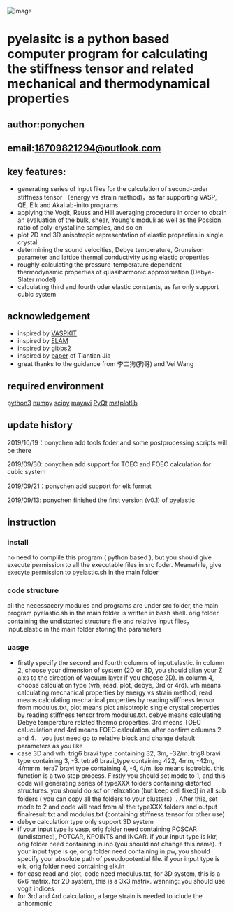 ![image](https://github.com/ponychen123/software/blob/master/pyelastic/images/156835383594723.png)

# pyelasitc is a python based computer program for calculating the stiffness tensor and related mechanical and thermodynamical properties 

## author:ponychen

## email:18709821294@outlook.com

## key features:
+ generating series of input files for the calculation of second-order stiffness tensor （energy vs strain method)，as far supporting VASP, QE, Elk and Akai ab-inito programs
+ applying the Vogit, Reuss and Hill averaging procedure in order to obtain an evaluation of the bulk, shear, Young's moduli as well as
the Possion ratio of poly-crystalline samples, and so on
+ plot 2D and 3D anisotropic representation of elastic properties in single crystal
+ determining the sound velocities, Debye temperature, Gruneison parameter and lattice thermal conductivity using elastic properties
+ roughly calculating the pressure-temperature dependent thermodynamic properties of quasiharmonic approximation (Debye-Slater model)
+ calculating third and fourth oder elastic constants, as far only support cubic system

## acknowledgement
+ inspired by [VASPKIT](http://vaspkit.com/)
+ inspired by [ELAM](https://www.sciencedirect.com/science/article/pii/S0010465510003401)
+ inspired by [gibbs2](https://www.sciencedirect.com/science/article/pii/S0010465511001652)
+ inspired by [paper](https://journals_aps.gg363.site/prb/abstract/10.1103/PhysRevB.95.155206) of Tiantian Jia
+ great thanks to the guidance from 李二狗(狗哥) and Vei Wang

## required environment
[python3](https://www.python.org/) [numpy](http://www.numpy.org/) [scipy](https://www.scipy.org/scipylib/index.html) [mayavi](http://docs.enthought.com/mayavi/mayavi/) [PyQt](https://sourceforge.net/projects/pyqt/files/PyQt5/) [matplotlib](https://matplotlib.org/)

## update history
2019/10/19：ponychen add tools foder and some postprocessing scripts will be there

2019/09/30: ponychen add support for TOEC and FOEC calculation for cubic system

2019/09/21：ponychen add support for elk format

2019/09/13: ponychen finished the first version (v0.1) of pyelastic

## instruction
### install
no need to complile this program ( python based ), but you should give execute permission to all the executable files in src foder. Meanwhile, give execyte permission to pyelastic.sh in the main folder
### code structure
all the necessacery modules and programs are under src folder, the main program pyelastic.sh in the main folder is written in bash shell. orig folder containing the undistorted structure file and relative input files，input.elastic in the main folder storing the parameters
### uasge
+ firstly specify the second and fourth columns of input.elastic. in column 2, choose your dimension of system (2D or 3D, you should alian your Z aixs to the direction of vacuum layer if you choose 2D). in column 4, choose calculation type (vrh, read, plot, debye, 3rd or 4rd). vrh means calculating mechanical properties by energy vs strain method, read means calculating mechanical properties by reading stiffness tensor from modulus.txt, plot means plot anisotropic single crystal properties by reading stiffness tensor from modulus.txt.  debye means calculating Debye temperature related thermo properties. 3rd means TOEC caluculation and 4rd means FOEC calculation. after confirm columns 2 and 4， you just need go to relative block and change default parameters as you like
+ case 3D and vrh: trig6 bravi type containing 32, 3m, -32/m. trig8 bravi type containing 3, -3. tetra6 bravi_type containing 422, 4mm, -42m, 4/mmm. tera7 bravi type containing 4, -4, 4/m. iso means isotrobic. this function is a two step process. Firstly you should set mode to 1, and this code will generating series of typeXXX folders containing distorted structures. you should do scf or relaxation (but keep cell fixed) in all sub folders ( you can copy all the folders to your clusters）. After this, set mode to 2 and code will read from all the typeXXX folders and output finalresult.txt and modulus.txt (containing stiffness tensor for other use)
+ debye calculation type only support 3D system
+ if your input type is vasp, orig folder need containing POSCAR (undistorted), POTCAR, KPOINTS and INCAR. if your input type is kkr, orig folder need containing in.inp (you should not change this name). if your input type is qe, orig folder need containing in.pw, you should specify your absolute path of pseudopotential file. if your input type is elk, orig folder need containing elk.in
+ for case read and plot, code need modulus.txt, for 3D system, this is a 6x6 matrix. for 2D system, this is a 3x3 matrix. wanning: you should use vogit indices
+ for 3rd and 4rd calculation, a large strain is needed to iclude the anhormonic 
